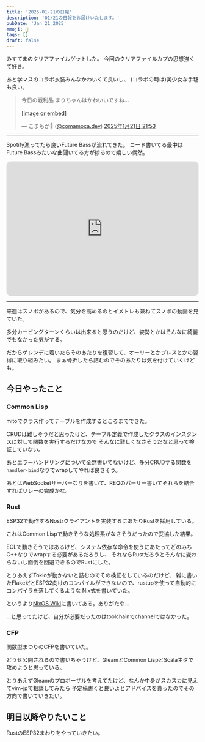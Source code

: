 ```yaml
---
title: '2025-01-21の日報'
description: '01/21の日報をお届けいたします。'
pubDate: 'Jan 21 2025'
emoji: 🦊
tags: []
draft: false
---
```


みすてまのクリアファイルゲットした。 今回のクリアファイルカプの思想強くて好き。

あと学マスのコラボ衣装みんなかわいくて良いし、
(コラボの時は)美少女な手毬も良い。

<blockquote class="bluesky-embed" data-bluesky-uri="at://did:plc:6wkaj4y3kaertrvyfguzkd2w/app.bsky.feed.post/3lgavi6yyf223" data-bluesky-cid="bafyreic4zcvy37iu2b4wqxopdyncqmhg3mlhccysx533f4p23zjsf5juka"><p lang="ja">今日の戦利品
まりちゃんはかわいいですね…<br><br><a href="https://bsky.app/profile/did:plc:6wkaj4y3kaertrvyfguzkd2w/post/3lgavi6yyf223?ref_src=embed">[image or embed]</a></p>&mdash; こまもか🦊 (<a href="https://bsky.app/profile/did:plc:6wkaj4y3kaertrvyfguzkd2w?ref_src=embed">@comamoca.dev</a>) <a href="https://bsky.app/profile/did:plc:6wkaj4y3kaertrvyfguzkd2w/post/3lgavi6yyf223?ref_src=embed">2025年1月21日 21:53</a></blockquote><script async src="https://embed.bsky.app/static/embed.js" charset="utf-8"></script>

---

Spotify漁ってたら良いFuture Bassが流れてきた。 コード書いてる最中はFuture
Bassみたいな曲聞いてる方が捗るので嬉しい偶然。

<iframe style="border-radius:12px" src="https://open.spotify.com/embed/playlist/5VTfxKWQsHVYxFtoBurxUz?utm_source=generator" width="100%" height="352" frameBorder="0" allowfullscreen="" allow="autoplay; clipboard-write; encrypted-media; fullscreen; picture-in-picture" loading="lazy"></iframe>

---

来週はスノボがあるので、気分を高めるのとイメトレも兼ねてスノボの動画を見ていた。

多分カービングターンくらいは出来ると思うのだけど、姿勢とかはそんなに綺麗でもなかった気がする。

だからゲレンデに着いたらそのあたりを復習して、オーリーとかプレスとかの習得に取り組みたい。
まぁ骨折したら詰むのでそのあたりは気を付けていくけども。

## 今日やったこと

### Common Lisp

mitoでクラス作ってテーブルを作成するところまでできた。

CRUDは難しそうだと思ったけど、テーブル定義で作成したクラスのインスタンスに対して関数を実行するだけなので
そんなに難しくなさそうだなと思って検証していない。

あとエラーハンドリングについて全然書いてないけど、多分CRUDする関数を`handler-bind`なりでwrapしてやれば良さそう。

あとはWebSocketサーバーなりを書いて、REQのパーサー書いてそれらを結合すればリレーの完成かな。

### Rust

ESP32で動作するNostrクライアントを実装するにあたりRustを採用している。

これはCommon Lispで動きそうな処理系がなさそうだったので妥協した結果。

ECLで動きそうではあるけど、システム依存な命令を使うにあたってどのみちC++なりでwrapする必要があるだろうし、
それならRustだろうとそんなに変わらないし面倒を回避できるのでRustにした。

とりあえずTokioが動かないと詰むのでその検証をしているのだけど、
雑に書いたFlakeだとESP32向けのコンパイルができないので、rustupを使って自動的にコンパイラを落してくるような
Nix式を書いていた。

というより[NixOS Wiki](https://nixos.wiki/wiki/Rust)に書いてある。ありがたや...

...と思ってたけど、自分が必要だったのはtoolchainでchannelではなかった。

### CFP

関数型まつりのCFPを書いていた。

どうせ公開されるので書いちゃうけど、GleamとCommon
LispとScalaネタで攻めようと思っている。

とりあえずGleamのプロポーザルを考えてたけど、なんか中身がスカスカに見えてvim-jpで相談してみたら
予定稿書くと良いよとアドバイスを貰ったのでその方向で書いていきたい。

## 明日以降やりたいこと

RustのESP32まわりをやっていきたい。
